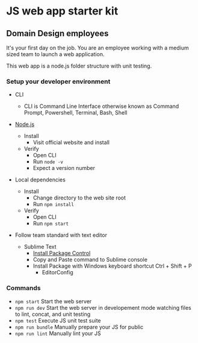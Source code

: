 # JS web app starter kit
## Domain Design employees

It's your first day on the job. You are an employee working with a medium sized team to launch a web application.

This web app is a node.js folder structure with unit testing.

### Setup your developer environment
* CLI
	* CLI is Command Line Interface otherwise known as Command Prompt, Powershell, Terminal, Bash, Shell
* [Node.js](http://nodejs.org/)
	* Install
		* Visit official website and install
	* Verify
		* Open CLI
		* Run `node -v`
		* Expect a version number
* Local dependencies
	* Install
		* Change directory to the web site root
		* Run `npm install`
	* Verify
		* Open CLI
		* Run `npm start`

* Follow team standard with text editor
	* Sublime Text
		* [Install Package Control](https://packagecontrol.io/installation)
		* Copy and Paste command to Sublime console
		* Install Package with Windows keyboard shortcut Ctrl + Shift + P
			* EditorConfig

### Commands
* `npm start` Start the web server
* `npm run dev` Start the web server in developement mode watching files to lint, concat, and unit testing
* `npm test` Execute JS unit test suite
* `npm run bundle` Manually prepare your JS for public
* `npm run lint` Manually lint your JS
